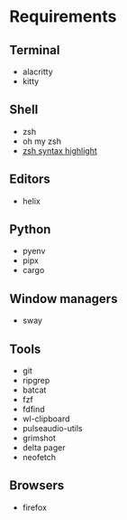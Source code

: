 # Requirements

## Terminal
- alacritty
- kitty

## Shell
- zsh
- oh my zsh
- [zsh syntax highlight](https://github.com/zsh-users/zsh-syntax-highlighting/blob/master/INSTALL.md)

## Editors
- helix

## Python
- pyenv
- pipx
- cargo

## Window managers
- sway

## Tools
- git
- ripgrep
- batcat
- fzf
- fdfind
- wl-clipboard
- pulseaudio-utils
- grimshot
- delta pager
- neofetch

## Browsers
- firefox
